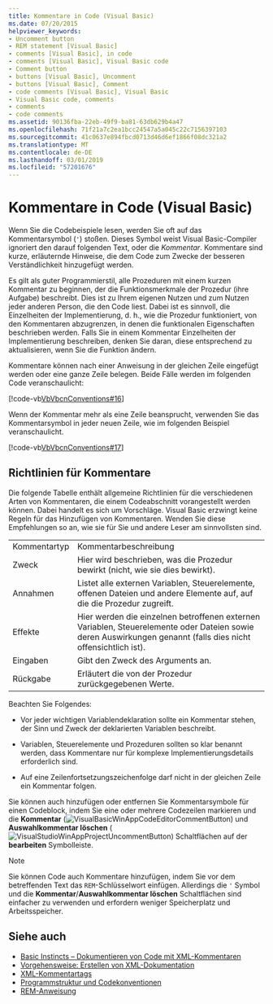 ```yaml
---
title: Kommentare in Code (Visual Basic)
ms.date: 07/20/2015
helpviewer_keywords:
- Uncomment button
- REM statement [Visual Basic]
- comments [Visual Basic], in code
- comments [Visual Basic], Visual Basic code
- Comment button
- buttons [Visual Basic], Uncomment
- buttons [Visual Basic], Comment
- code comments [Visual Basic], Visual Basic
- Visual Basic code, comments
- comments
- code comments
ms.assetid: 90136fba-22eb-49f9-ba81-63db629b4a47
ms.openlocfilehash: 71f21a7c2ea1bcc24547a5a045c22c7156397103
ms.sourcegitcommit: 41c0637e894fbcd0713d46d6ef1866f08dc321a2
ms.translationtype: MT
ms.contentlocale: de-DE
ms.lasthandoff: 03/01/2019
ms.locfileid: "57201676"
---
```

# <a name="comments-in-code-visual-basic"></a>Kommentare in Code (Visual Basic)
Wenn Sie die Codebeispiele lesen, werden Sie oft auf das Kommentarsymbol (`'`) stoßen. Dieses Symbol weist Visual Basic-Compiler ignoriert den darauf folgenden Text, oder die *Kommentar*. Kommentare sind kurze, erläuternde Hinweise, die dem Code zum Zwecke der besseren Verständlichkeit hinzugefügt werden.  
  
 Es gilt als guter Programmierstil, alle Prozeduren mit einem kurzen Kommentar zu beginnen, der die Funktionsmerkmale der Prozedur (ihre Aufgabe) beschreibt. Dies ist zu Ihrem eigenen Nutzen und zum Nutzen jeder anderen Person, die den Code liest. Dabei ist es sinnvoll, die Einzelheiten der Implementierung, d. h., wie die Prozedur funktioniert, von den Kommentaren abzugrenzen, in denen die funktionalen Eigenschaften beschrieben werden. Falls Sie in einem Kommentar Einzelheiten der Implementierung beschreiben, denken Sie daran, diese entsprechend zu aktualisieren, wenn Sie die Funktion ändern.  
  
 Kommentare können nach einer Anweisung in der gleichen Zeile eingefügt werden oder eine ganze Zeile belegen. Beide Fälle werden im folgenden Code veranschaulicht:  
  
 [!code-vb[VbVbcnConventions#16](~/samples/snippets/visualbasic/VS_Snippets_VBCSharp/VbVbcnConventions/VB/Class1.vb#16)]  
  
 Wenn der Kommentar mehr als eine Zeile beansprucht, verwenden Sie das Kommentarsymbol in jeder neuen Zeile, wie im folgenden Beispiel veranschaulicht.  
  
 [!code-vb[VbVbcnConventions#17](~/samples/snippets/visualbasic/VS_Snippets_VBCSharp/VbVbcnConventions/VB/Class1.vb#17)]  
  
## <a name="commenting-guidelines"></a>Richtlinien für Kommentare  
 Die folgende Tabelle enthält allgemeine Richtlinien für die verschiedenen Arten von Kommentaren, die einem Codeabschnitt vorangestellt werden können. Dabei handelt es sich um Vorschläge. Visual Basic erzwingt keine Regeln für das Hinzufügen von Kommentaren. Wenden Sie diese Empfehlungen so an, wie sie für Sie und andere Leser am sinnvollsten sind.  
  
|||  
|---|---|  
|Kommentartyp|Kommentarbeschreibung|  
|Zweck|Hier wird beschrieben, was die Prozedur bewirkt (nicht, wie sie dies bewirkt).|  
|Annahmen|Listet alle externen Variablen, Steuerelemente, offenen Dateien und andere Elemente auf, auf die die Prozedur zugreift.|  
|Effekte|Hier werden die einzelnen betroffenen externen Variablen, Steuerelemente oder Dateien sowie deren Auswirkungen genannt (falls dies nicht offensichtlich ist).|  
|Eingaben|Gibt den Zweck des Arguments an.|  
|Rückgabe|Erläutert die von der Prozedur zurückgegebenen Werte.|  
  
 Beachten Sie Folgendes:  
  
-   Vor jeder wichtigen Variablendeklaration sollte ein Kommentar stehen, der Sinn und Zweck der deklarierten Variablen beschreibt.  
  
-   Variablen, Steuerelemente und Prozeduren sollten so klar benannt werden, dass Kommentare nur für komplexe Implementierungsdetails erforderlich sind.  
  
-   Auf eine Zeilenfortsetzungszeichenfolge darf nicht in der gleichen Zeile ein Kommentar folgen.  
  
 Sie können auch hinzufügen oder entfernen Sie Kommentarsymbole für einen Codeblock, indem Sie eine oder mehrere Codezeilen markieren und die **Kommentar** (![VisualBasicWinAppCodeEditorCommentButton](../../../visual-basic/programming-guide/program-structure/media/vacommentbutton.gif "VaCommentButton ")) und **Auswahlkommentar löschen** (![VisualStudioWinAppProjectUncommentButton](../../../visual-basic/programming-guide/program-structure/media/vauncommentbutton.gif "VaUncommentButton")) Schaltflächen auf der **bearbeiten**  Symbolleiste.  
  
> [!NOTE]
>  Sie können Code auch Kommentare hinzufügen, indem Sie vor dem betreffenden Text das `REM`-Schlüsselwort einfügen. Allerdings die `'` Symbol und die **Kommentar**/**Auswahlkommentar löschen** Schaltflächen sind einfacher zu verwenden und erfordern weniger Speicherplatz und Arbeitsspeicher.  
  
## <a name="see-also"></a>Siehe auch
- [Basic Instincts – Dokumentieren von Code mit XML-Kommentaren](https://msdn.microsoft.com/magazine/dd722812.aspx)
- [Vorgehensweise: Erstellen von XML-Dokumentation](../../../visual-basic/programming-guide/program-structure/how-to-create-xml-documentation.md)
- [XML-Kommentartags](../../../visual-basic/language-reference/xmldoc/index.md)
- [Programmstruktur und Codekonventionen](../../../visual-basic/programming-guide/program-structure/program-structure-and-code-conventions.md)
- [REM-Anweisung](../../../visual-basic/language-reference/statements/rem-statement.md)
